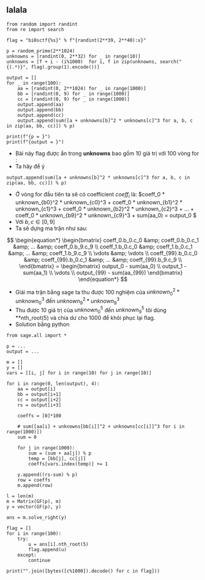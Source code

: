 ## lalala
```python3
from random import randint
from re import search

flag = "bi0sctf{%s}" % f"{randint(2**39, 2**40):x}"

p = random_prime(2**1024)
unknowns = [randint(0, 2**32) for _ in range(10)]
unknowns = [f + i - (i%1000)  for i, f in zip(unknowns, search("{(.*)}", flag).group(1).encode())]

output = []
for _ in range(100):
    aa = [randint(0, 2**1024) for _ in range(1000)]
    bb = [randint(0, 9) for _ in range(1000)]
    cc = [randint(0, 9) for _ in range(1000)]
    output.append(aa)
    output.append(bb)
    output.append(cc)
    output.append(sum([a + unknowns[b]^2 * unknowns[c]^3 for a, b, c in zip(aa, bb, cc)]) % p)

print(f"{p = }")
print(f"{output = }")
```
 - Bài này flag được ẩn trong **unknowns** bao gồm 10 giá trị với 100 vòng for :
 - Ta hãy để ý
```python3
output.append(sum([a + unknowns[b]^2 * unknowns[c]^3 for a, b, c in zip(aa, bb, cc)]) % p)
```
 - Ở vòng for đầu tiên ta sẽ có  coefficient $coeff_i$  là: $coeff_0 * unknown_{b0}^2 * unknown_{c0}^3 + coeff_0 * unknown_{b1}^2 * unknown_{c1}^3 + coeff_0 * unknown_{b2}^2 * unknown_{c2}^3 + ... + coeff_0 * unknown_{b9}^2 * unknown_{c9}^3 + sum(aa_0) = output_0 $
 - Với $b, c \in [0,9]$
 - Ta sẽ dựng ma trận như sau:


$$
\begin{equation*}
    \begin{bmatrix}
        coeff_0.b_0.c_0 &amp; coeff_0.b_0.c_1 &amp; ... &amp; coeff_0.b_9.c_9 \\
        coeff_1.b_0.c_0 &amp; coeff_1.b_0.c_1 &amp; ... &amp; coeff_1.b_9.c_9 \\
        \vdots &amp; \vdots \\
    coeff_{99}.b_0.c_0 &amp; coeff_{99}.b_0.c_1 &amp; ... &amp; coeff_{99}.b_9.c_9 \\
    \end{bmatrix}
    =
    \begin{bmatrix}
         output_0 - sum(aa_0) \\
        output_1 - sum(aa_1) \\
        \vdots  \\
        output_{99} - sum(aa_{99})
    \end{bmatrix}
\end{equation*}
$$
 - Giải ma trận bằng sage ta thu được 100 nghiệm của  $unknown_0^2*unknown_0^3$ đến $unknown_9^2*unknown_9^3$
 - Thu được 10 giá trị của $unknown_0^5$ đến $unknown_9^5$ tôi dùng **nth_root(5) và chia dư cho 1000 để khôi phục lại flag.
 - Solution bằng python
```python3
from sage.all import *

p = ...
output = ...

m = []
y = []
vars = [[i, j] for i in range(10) for j in range(10)]

for i in range(0, len(output), 4):
    aa = output[i]
    bb = output[i+1]
    cc = output[i+2]
    rs = output[i+3]
    
    coeffs = [0]*100

    # sum([aa[i] + unknowns[bb[i]]^2 + unknowns[cc[i]]^3 for i in range(1000)])
    sum = 0

    for j in range(1000):
        sum = (sum + aa[j]) % p
        temp = [bb[j], cc[j]]
        coeffs[vars.index(temp)] += 1

    y.append((rs-sum) % p)
    row = coeffs
    m.append(row)

l = len(m)
m = Matrix(GF(p), m)
y = vector(GF(p), y)

ans = m.solve_right(y)

flag = []
for i in range(100):
    try:
        u = ans[i].nth_root(5)
        flag.append(u)
    except:
        continue

print("".join([bytes([c%1000]).decode() for c in flag]))
```
